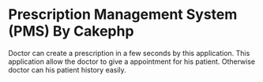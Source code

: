 # Prescription Management System (PMS) By Cakephp

<p>Doctor can create a prescription in a few seconds by this application. This application allow the doctor to give a appointment for his patient. Otherwise doctor can his patient history easily.</p>
